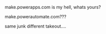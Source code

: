 make.powerapps.com is my hell, whats yours?

make.powerautomate.com???

same junk different takeout....
